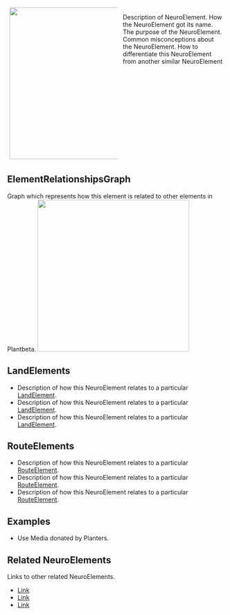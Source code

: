 <div style="display: flex; width: %100; margin-top: 50px;">
    <div style="margin: 5px; width: 50%">
        <img height="350" width="350" src="/NeuroImage.png"/>
    </div>
    <div style="margin: 5px; width: 50%">
        <p >Description of NeuroElement. How the NeuroElement got its name. The purpose of the NeuroElement. Common misconceptions about the NeuroElement. How to differentiate this NeuroElement from another similar NeuroElement</p>
    </div>
</div>

## ElementRelationshipsGraph

Graph which represents how this element is related to other elements in Plantbeta.
<img height="350" width="350" src="/DirectedGraph_UndirectedGraph.png"/>

## LandElements
- Description of how this NeuroElement relates to a particular [LandElement]().
- Description of how this NeuroElement relates to a particular [LandElement]().
- Description of how this NeuroElement relates to a particular [LandElement]().
## RouteElements
- Description of how this NeuroElement relates to a particular [RouteElement]().
- Description of how this NeuroElement relates to a particular [RouteElement]().
- Description of how this NeuroElement relates to a particular [RouteElement]().

## Examples

- Use Media donated by Planters. 

## Related NeuroElements

Links to other related NeuroElements. 

- [Link]()
- [Link]()
- [Link]()

